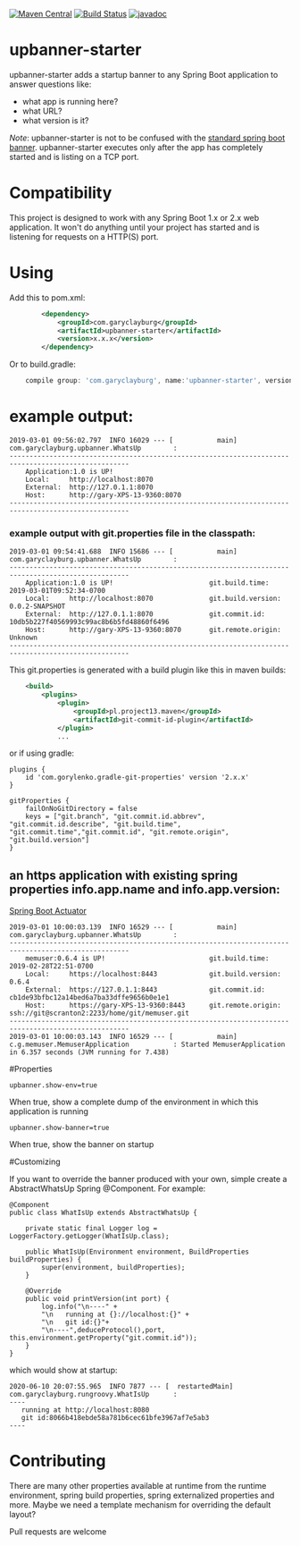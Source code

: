 [![Maven Central](https://maven-badges.herokuapp.com/maven-central/com.garyclayburg/upbanner-starter/badge.svg)](https://maven-badges.herokuapp.com/maven-central/com.garyclayburg/upbanner-starter)
[![Build Status](https://travis-ci.org/gclayburg/upbanner.svg?branch=master)](https://travis-ci.org/gclayburg/upbanner)
[![javadoc](https://javadoc.io/badge2/com.garyclayburg/upbanner-starter/javadoc.svg)](https://javadoc.io/doc/com.garyclayburg/upbanner-starter)
# upbanner-starter

upbanner-starter adds a startup banner to any Spring Boot application to answer questions like:
- what app is running here?
- what URL?
- what version is it?

*Note*: upbanner-starter is not to be confused with the [standard spring boot banner](https://docs.spring.io/spring-boot/docs/current/reference/html/boot-features-spring-application.html).  upbanner-starter executes only after the app has completely started and is listing on a TCP port.

# Compatibility
This project is designed to work with any Spring Boot 1.x or 2.x web application. It won't do anything until your project has started and is listening for requests on a HTTP(S) port.

# Using
Add this to pom.xml:
```xml
        <dependency>
            <groupId>com.garyclayburg</groupId>
            <artifactId>upbanner-starter</artifactId>
            <version>x.x.x</version>
        </dependency>
```
Or to build.gradle:

```groovy
    compile group: 'com.garyclayburg', name:'upbanner-starter', version: 'x.x.x'
```
# example output:

```
2019-03-01 09:56:02.797  INFO 16029 --- [           main] com.garyclayburg.upbanner.WhatsUp        : 
----------------------------------------------------------------------------------------------------
    Application:1.0 is UP!                        
    Local:     http://localhost:8070              
    External:  http://127.0.1.1:8070              
    Host:      http://gary-XPS-13-9360:8070       
----------------------------------------------------------------------------------------------------
```

### example output with git.properties file in the classpath:

```
2019-03-01 09:54:41.688  INFO 15686 --- [           main] com.garyclayburg.upbanner.WhatsUp        : 
----------------------------------------------------------------------------------------------------
    Application:1.0 is UP!                        git.build.time:    2019-03-01T09:52:34-0700
    Local:     http://localhost:8070              git.build.version: 0.0.2-SNAPSHOT
    External:  http://127.0.1.1:8070              git.commit.id:     10db5b227f40569993c99ac8b6b5fd48860f6496
    Host:      http://gary-XPS-13-9360:8070       git.remote.origin: Unknown
----------------------------------------------------------------------------------------------------
```
This git.properties is generated with a build plugin like this in maven builds:
```xml
    <build>
        <plugins>
            <plugin>
                <groupId>pl.project13.maven</groupId>
                <artifactId>git-commit-id-plugin</artifactId>
            </plugin>
            ...
```
or if using gradle:
```
plugins {
    id 'com.gorylenko.gradle-git-properties' version '2.x.x'
}

gitProperties {
    failOnNoGitDirectory = false
    keys = ["git.branch", "git.commit.id.abbrev", "git.commit.id.describe", "git.build.time", "git.commit.time","git.commit.id", "git.remote.origin", "git.build.version"]
}
```



## an https application with existing spring properties info.app.name and info.app.version:
[Spring Boot Actuator](https://www.baeldung.com/spring-boot-actuators)

```
2019-03-01 10:00:03.139  INFO 16529 --- [           main] com.garyclayburg.upbanner.WhatsUp        : 
----------------------------------------------------------------------------------------------------
    memuser:0.6.4 is UP!                          git.build.time:    2019-02-28T22:51-0700
    Local:     https://localhost:8443             git.build.version: 0.6.4
    External:  https://127.0.1.1:8443             git.commit.id:     cb1de93bfbc12a14bed6a7ba33dffe9656b0e1e1
    Host:      https://gary-XPS-13-9360:8443      git.remote.origin: ssh://git@scranton2:2233/home/git/memuser.git
----------------------------------------------------------------------------------------------------
2019-03-01 10:00:03.143  INFO 16529 --- [           main] c.g.memuser.MemuserApplication           : Started MemuserApplication in 6.357 seconds (JVM running for 7.438)

``` 

#Properties
```
upbanner.show-env=true
```
When true, show a complete dump of the environment in which this application is running
```
upbanner.show-banner=true
```
When true, show the banner on startup

#Customizing

If you want to override the banner produced with your own, simple create a AbstractWhatsUp Spring @Component.  For example:


```
@Component
public class WhatIsUp extends AbstractWhatsUp {

    private static final Logger log = LoggerFactory.getLogger(WhatIsUp.class);

    public WhatIsUp(Environment environment, BuildProperties buildProperties) {
        super(environment, buildProperties);
    }

    @Override
    public void printVersion(int port) {
        log.info("\n----" +
        "\n   running at {}://localhost:{}" +
        "\n   git id:{}"+
        "\n----",deduceProtocol(),port, this.environment.getProperty("git.commit.id"));
    }
}

```
which would show at startup:

```
2020-06-10 20:07:55.965  INFO 7877 --- [  restartedMain] com.garyclayburg.rungroovy.WhatIsUp      : 
----
   running at http://localhost:8080
   git id:8066b418ebde58a781b6cec61bfe3967af7e5ab3
----

```
# Contributing

There are many other properties available at runtime from the runtime environment, spring build properties, spring externalized properties and more.  Maybe we need a  template mechanism for overriding the default layout?

Pull requests are welcome
